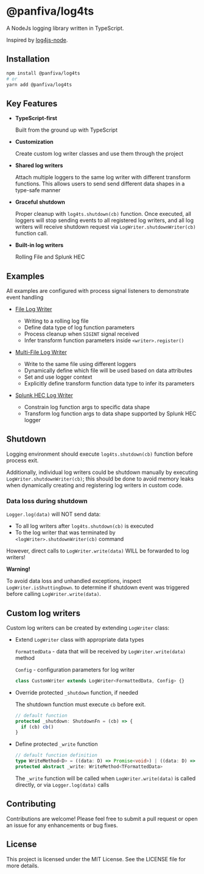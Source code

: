 # @panfiva/log4ts

A NodeJs logging library written in TypeScript.

Inspired by [log4js-node](https://log4js-node.github.io/log4js-node).

## Installation

```bash
npm install @panfiva/log4ts
# or
yarn add @panfiva/log4ts
```

## Key Features

- **TypeScript-first**

  Built from the ground up with TypeScript

- **Customization**

  Create custom log writer classes and use them through the project

- **Shared log writers**

  Attach multiple loggers to the same log writer with different transform functions.
  This allows users to send send different data shapes in a type-safe manner

- **Graceful shutdown**

  Proper cleanup with `log4ts.shutdown(cb)` function. Once executed, all loggers will stop
  sending events to all registered log writers, and all log writers will receive shutdown
  request via `LogWriter.shutdownWriter(cb)` function call.

- **Built-in log writers**

  Rolling File and Splunk HEC

## Examples

All examples are configured with process signal listeners to demonstrate event handling

- [File Log Writer](./src/examples/file.ts)

  - Writing to a rolling log file
  - Define data type of log function parameters
  - Process cleanup when `SIGINT` signal received
  - Infer transform function parameters inside `<writer>.register()`

- [Multi-File Log Writer](./src/examples/multiFile.ts)

  - Write to the same file using different loggers
  - Dynamically define which file will be used based on data attributes
  - Set and use logger context
  - Explicitly define transform function data type to infer its parameters

- [Splunk HEC Log Writer](./src/examples/splunkHec.ts)

  - Constrain log function args to specific data shape
  - Transform log function args to data shape supported by Splunk HEC logger

## Shutdown

Logging environment should execute `log4ts.shutdown(cb)` function before process exit.

Additionally, individual log writers could be shutdown manually by executing
`LogWriter.shutdownWriter(cb)`; this should be done to avoid memory leaks when
dynamically creating and registering log writers in custom code.

### Data loss during shutdown

`Logger.log(data)` will NOT send data:

- To all log writers after `log4ts.shutdown(cb)` is executed
- To the log writer that was terminated by `<logWriter>.shutdownWriter(cb)` command

However, direct calls to `LogWriter.write(data)` WILL be forwarded to log writers!

**Warning!**

To avoid data loss and unhandled exceptions, inspect `LogWriter.isShuttingDown`.
to determine if shutdown event was triggered before calling `LogWriter.write(data)`.

## Custom log writers

Custom log writers can be created by extending `LogWriter` class:

- Extend `LogWriter` class with appropriate data types

  `FormattedData` - data that will be received by `LogWriter.write(data)` method

  `Config` - configuration parameters for log writer

  ```ts
  class CustomWriter extends LogWriter<FormattedData, Config> {}
  ```

- Override protected `_shutdown` function, if needed

  The shutdown function must execute `cb` before exit.

  ```ts
  // default function
  protected _shutdown: ShutdownFn = (cb) => {
    if (cb) cb()
  }
  ```

- Define protected `_write` function

  ```ts
  // default function definition
  type WriteMethod<D> = ((data: D) => Promise<void>) | ((data: D) => void)
  protected abstract _write: WriteMethod<TFormattedData>
  ```

  The `_write` function will be called when `LogWriter.write(data)`
  is called directly, or via `Logger.log(data)` calls

## Contributing

Contributions are welcome! Please feel free to submit a pull request
or open an issue for any enhancements or bug fixes.

## License

This project is licensed under the MIT License. See the LICENSE file for more details.
